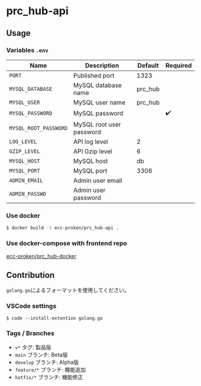 # prc_hub-api

## Usage

### Variables `.env`

| Name                    | Description                 | Default   | Required           |
| ----------------------- | --------------------------- | --------- | ------------------ |
| `PORT`                  | Published port              | 1323      |                    |
| `MYSQL_DATABASE`        | MySQL database name         | prc_hub   |                    |
| `MYSQL_USER`            | MySQL user name             | prc_hub   |                    |
| `MYSQL_PASSWORD`        | MySQL password              |           | :heavy_check_mark: |
| `MYSQL_ROOT_PASSWORD`   | MySQL root user password    |           |                    |
| `LOG_LEVEL`             | API log level               | 2         |                    |
| `GZIP_LEVEL`            | API Gzip level              | 6         |                    |
| `MYSQL_HOST`            | MySQL host                  | db        |                    |
| `MYSQL_PORT`            | MySQL port                  | 3306      |                    |
| `ADMIN_EMAIL`           | Admin user email            |           |                    |
| `ADMIN_PASSWD`          | Admin user password         |           |                    |

### Use docker

```bash
$ docker build -t ecc-proken/prc_hub-api .
```

### Use docker-compose with frontend repo

[ecc-proken/prc_hub-docker](https://github.com/ecc-proken/prc_hub-docker)

## Contribution

`golang.go`によるフォーマットを使用してください。

### VSCode settings

```console
$ code --install-extention golang.go
```

### Tags / Branches

- `v*` タグ: 製品版
- `main` ブランチ: Beta版
- `develop` ブランチ: Alpha版
- `feature/*` ブランチ: 機能追加
- `hotfix/*` ブランチ: 機能修正